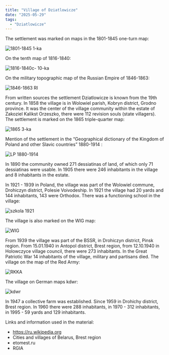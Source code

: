 ```yaml
---
title: "Village of Dziatlowicze"
date: "2025-05-29"
tags: 
  - "Dziatlowicze"
---
```


The settlement was marked on maps in the 1801-1845 one-turn map:

![1801-1845 1-ka](https://github.com/user-attachments/assets/c3af2782-7135-4acb-9a11-804e559ec519)

On the tenth map of 1816-1840:

![1816-1840c- 10-ka](https://github.com/user-attachments/assets/e4c6af80-b917-4771-b730-b0e81d026af4)

On the military topographic map of the Russian Empire of 1846-1863: 

![1846-1863 RI](https://github.com/user-attachments/assets/d8d7b71a-a138-482c-904c-f2044de1e903)

From written sources the settlement Dziatlowicze is known from the 19th century. In 1858 the village is in Wolowiel parish, Kobryn district, Grodno province. It was the center of the village community within the estate of Zakoziel Kalikst Orzeszko, there were 112 revision souls (state villagers). The settlement is marked on the 1865 triple-quarter map:

![1865 3-ka](https://github.com/user-attachments/assets/804ff541-07ab-4851-a838-d384f2ea47b9)

Mention of the settlement in the “Geographical dictionary of the Kingdom of Poland and other Slavic countries” 1880-1914 :

![LP 1880-1914](https://github.com/user-attachments/assets/57e58231-5673-461d-bc41-a883ef7a4552)

In 1890 the community owned 271 dessiatinas of land, of which only 71 dessiatinas were usable. In 1905 there were 246 inhabitants in the village and 8 inhabitants in the estate.

In 1921 - 1939 in Poland, the village was part of the Wolowiel commune, Drohiczyn district, Polesie Voivodeship. In 1921 the village had 20 yards and 144 inhabitants, 143 were Orthodox. There was a functioning school in the village:

![szkola 1921](https://github.com/user-attachments/assets/2c9f50c4-bff8-4156-9965-6459c431bb3c)

The village is also marked on the WIG map:

![WIG](https://github.com/user-attachments/assets/3b840066-7f9c-4214-87e9-c65e667b757c)

From 1939 the village was part of the BSSR, in Drohiczyn district, Pinsk region. From 15.01.1940 in Antopol district, Brest region, from 12.10.1940 in Holowczyce village council, there were 273 inhabitants. In the Great Patriotic War 14 inhabitants of the village, military and partisans died. The village on the map of the Red Army:

![RKKA](https://github.com/user-attachments/assets/3202d8b2-8a2d-4672-ad09-0a4ccd2db048)

The village on German maps kdwr:

![kdwr](https://github.com/user-attachments/assets/20d19c88-c227-42bb-a3d6-31daa0b4051a)

In 1947 a collective farm was established. Since 1959 in Drohichy district, Brest region. In 1960 there were 288 inhabitants, in 1970 - 312 inhabitants, in 1995 - 59 yards and 129 inhabitants.

Links and information used in the material:
- https://ru.wikipedia.org
- Cities and villages of Belarus, Brest region
- etomest.ru
- RGIA
